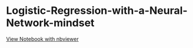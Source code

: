 # Logistic-Regression-with-a-Neural-Network-mindset

[View Notebook with nbviewer](https://nbviewer.org/github/ashwaniYDV/Neural-Networks-and-Deep-Learning/blob/main/1%29%20Logistic%20Regression%20as%20a%20Neural%20Network/Logistic_Regression_with_a_Neural_Network_mindset_v6a.ipynb)

